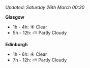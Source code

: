 *Updated: Saturday 26th March 00:30*

**Glasgow**

* 1h - 4h: :sunny: Clear
* 5h - 12h: :partly_sunny: Partly Cloudy

**Edinburgh**

* 1h - 6h: :sunny: Clear
* 7h - 12h: :partly_sunny: Partly Cloudy
